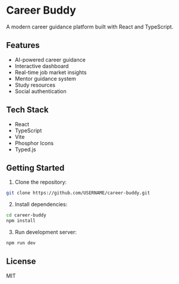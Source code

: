 # Career Buddy

A modern career guidance platform built with React and TypeScript.

## Features

- AI-powered career guidance
- Interactive dashboard
- Real-time job market insights
- Mentor guidance system
- Study resources
- Social authentication

## Tech Stack

- React
- TypeScript
- Vite
- Phosphor Icons
- Typed.js

## Getting Started

1. Clone the repository:
```bash
git clone https://github.com/USERNAME/career-buddy.git
```

2. Install dependencies:
```bash
cd career-buddy
npm install
```

3. Run development server:
```bash
npm run dev
```

## License

MIT
